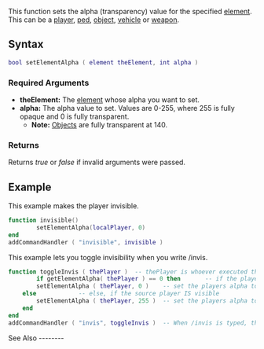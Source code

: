 This function sets the alpha (transparency) value for the specified [element](/element.md "wikilink"). This can be a [player](/player.md "wikilink"), [ped](/ped.md "wikilink"), [object](/object.md "wikilink"), [vehicle](/vehicle.md "wikilink") or [weapon](/Element/Weapon.md "wikilink").

Syntax
------

``` lua
bool setElementAlpha ( element theElement, int alpha )
```

### Required Arguments

-   **theElement:** The [element](/element.md "wikilink") whose alpha you want to set.
-   **alpha:** The alpha value to set. Values are 0-255, where 255 is fully opaque and 0 is fully transparent.
    -   **Note:** [Objects](/Object.md "wikilink") are fully transparent at 140.

### Returns

Returns *true* or *false* if invalid arguments were passed.

Example
-------

<section name="Clientside example" class="client" show="true">
This example makes the player invisible.

``` lua
function invisible()
        setElementAlpha(localPlayer, 0)
end
addCommandHandler ( "invisible", invisible )
```

</section>
<section name="Serverside example" class="server" show="true">
This example lets you toggle invisibility when you write /invis.

``` lua
function toggleInvis ( thePlayer )  -- thePlayer is whoever executed the command
        if getElementAlpha( thePlayer ) == 0 then       -- if the player is NOT invisible
        setElementAlpha ( thePlayer, 0 )    -- set the players alpha to 0 (make them invisible)
    else            -- else, if the source player IS visible
        setElementAlpha ( thePlayer, 255 )  -- set the players alpha to 255 (make them 100% visible)
    end
end
addCommandHandler ( "invis", toggleInvis )  -- When /invis is typed, the function 'toggleInvis' will start.
```

</section>
See Also
--------
